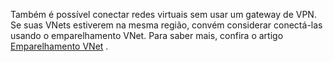 Também é possível conectar redes virtuais sem usar um gateway de VPN. Se suas VNets estiverem na mesma região, convém considerar conectá-las usando o emparelhamento VNet. Para saber mais, confira o artigo [Emparelhamento VNet](../articles/virtual-network/virtual-network-peering-overview.md) .

<!--HONumber=Oct16_HO2-->


